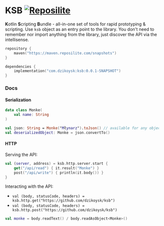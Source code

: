 # KSB [![Reposilite](https://maven.reposilite.com/api/badge/latest/snapshots/com%2Fdzikoysk%2Fksb?name=Reposilite)](https://maven.reposilite.com/#/snapshots/com/dzikoysk/ksb)

**K**otlin **S**cripting **B**undle - all-in-one set of tools for rapid prototyping & scripting. Use `ksb` object as an entry point to the library.
You don't need to remember nor import anything from the library, just discover the API via the intellisense.

```kotlin
repository {
    maven("https://maven.reposilite.com/snapshots")
}

dependencies {
    implementation("com.dzikoysk:ksb:0.0.1-SNAPSHOT")
}
```

### Docs

#### Serialization

```kotlin
data class Monke(
    val name: String
)

val json: String = Monke("Młynarz").toJson() // available for any object
val deserializedObject: Monke = json.convertTo()
```

#### HTTP

Serving the API:

```kotlin
val (server, address) = ksb.http.server.start { 
    get("/api/read") { it.result("Monke") }
    post("/api/write") { println(it.body()) }
}
```

Interacting with the API:

* `val (body, statusCode, headers) = ksb.http.get("https://github.com/dzikoysk/ksb")`
* `val (body, statusCode, headers) = ksb.http.post("https://github.com/dzikoysk/ksb")`

```kotlin
val monke = body.readText() / body.readAsObject<Monke>()
```